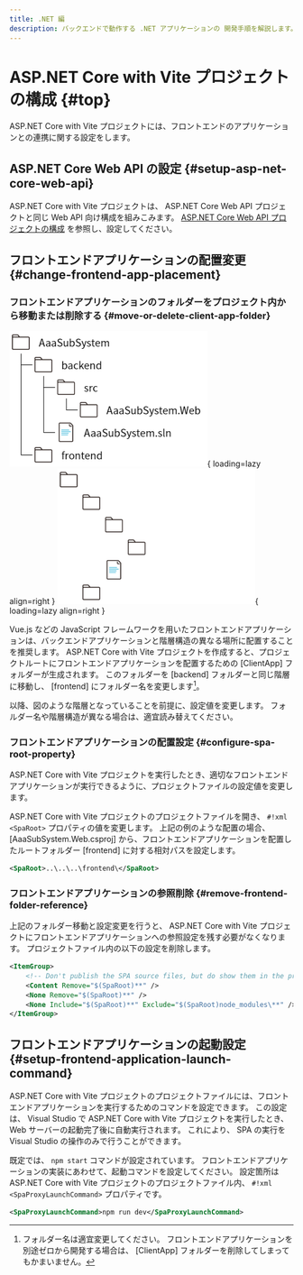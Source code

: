 ```yaml
---
title: .NET 編
description: バックエンドで動作する .NET アプリケーションの 開発手順を解説します。
---
```


# ASP.NET Core with Vite プロジェクトの構成 {#top}

ASP.NET Core with Vite プロジェクトには、フロントエンドのアプリケーションとの連携に関する設定をします。

## ASP.NET Core Web API の設定 {#setup-asp-net-core-web-api}

ASP.NET Core with Vite プロジェクトは、 ASP.NET Core Web API プロジェクトと同じ Web API 向け構成を組みこみます。
[ASP.NET Core Web API プロジェクトの構成](./configure-asp-net-core-web-api-project.md) を参照し、設定してください。

## フロントエンドアプリケーションの配置変更 {#change-frontend-app-placement}

### フロントエンドアプリケーションのフォルダーをプロジェクト内から移動または削除する {#move-or-delete-client-app-folder}

![フォルダー構造](../../../images/guidebooks/how-to-develop/dotnet/root-folders-light.png#only-light){ loading=lazy align=right }
![フォルダー構造](../../../images/guidebooks/how-to-develop/dotnet/root-folders-dark.png#only-dark){ loading=lazy align=right }

Vue.js などの JavaScript フレームワークを用いたフロントエンドアプリケーションは、バックエンドアプリケーションと階層構造の異なる場所に配置することを推奨します。
ASP.NET Core with Vite プロジェクトを作成すると、プロジェクトルートにフロントエンドアプリケーションを配置するための [ClientApp] フォルダーが生成されます。
このフォルダーを [backend] フォルダーと同じ階層に移動し、 [frontend] にフォルダー名を変更します[^1]。

以降、図のような階層となっていることを前提に、設定値を変更します。
フォルダー名や階層構造が異なる場合は、適宜読み替えてください。

### フロントエンドアプリケーションの配置設定 {#configure-spa-root-property}

ASP.NET Core with Vite プロジェクトを実行したとき、適切なフロントエンドアプリケーションが実行できるように、プロジェクトファイルの設定値を変更します。

ASP.NET Core with Vite プロジェクトのプロジェクトファイルを開き、 `#!xml <SpaRoot>` プロパティの値を変更します。
上記の例のような配置の場合、 [AaaSubSystem.Web.csproj] から、フロントエンドアプリケーションを配置したルートフォルダー [frontend] に対する相対パスを設定します。

```xml title="ASP.NET Core with Vite プロジェクト ( AaaSubSystem.Web.csproj )"
<SpaRoot>..\..\..\frontend\</SpaRoot>
```

### フロントエンドアプリケーションの参照削除 {#remove-frontend-folder-reference}

上記のフォルダー移動と設定変更を行うと、 ASP.NET Core with Vite プロジェクトにフロントエンドアプリケーションへの参照設定を残す必要がなくなります。
プロジェクトファイル内の以下の設定を削除します。

```xml title="ASP.NET Core with Vite プロジェクトから削除する設定 ( AaaSubSystem.Web.csproj )"
<ItemGroup>
    <!-- Don't publish the SPA source files, but do show them in the project files list -->
    <Content Remove="$(SpaRoot)**" />
    <None Remove="$(SpaRoot)**" />
    <None Include="$(SpaRoot)**" Exclude="$(SpaRoot)node_modules\**" />
</ItemGroup>
```

## フロントエンドアプリケーションの起動設定 {#setup-frontend-application-launch-command}

ASP.NET Core with Vite プロジェクトのプロジェクトファイルには、フロントエンドアプリケーションを実行するためのコマンドを設定できます。
この設定は、 Visual Studio で ASP.NET Core with Vite プロジェクトを実行したとき、 Web サーバーの起動完了後に自動実行されます。
これにより、 SPA の実行を Visual Studio の操作のみで行うことができます。

既定では、 `npm start` コマンドが設定されています。
フロントエンドアプリケーションの実装にあわせて、起動コマンドを設定してください。
設定箇所は ASP.NET Core with Vite プロジェクトのプロジェクトファイル内、 `#!xml <SpaProxyLaunchCommand>` プロパティです。

```xml title="フロントエンドアプリケーションの起動コマンドを設定例 ( AaaSubSystem.Web.csproj )"
<SpaProxyLaunchCommand>npm run dev</SpaProxyLaunchCommand>
```

[^1]: フォルダー名は適宜変更してください。
      フロントエンドアプリケーションを別途ゼロから開発する場合は、 [ClientApp] フォルダーを削除してしまってもかまいません。
